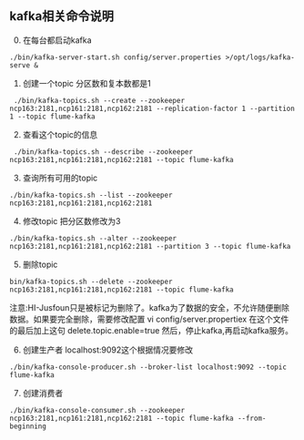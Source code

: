 
## kafka相关命令说明
0. 在每台都启动kafka
```
./bin/kafka-server-start.sh config/server.properties >/opt/logs/kafka-serve &
```

1. 创建一个topic 分区数和复本数都是1
```
 ./bin/kafka-topics.sh --create --zookeeper ncp163:2181,ncp161:2181,ncp162:2181 --replication-factor 1 --partition 1 --topic flume-kafka
```

2. 查看这个topic的信息
```
 ./bin/kafka-topics.sh --describe --zookeeper ncp163:2181,ncp161:2181,ncp162:2181 --topic flume-kafka
```

3. 查询所有可用的topic
```
./bin/kafka-topics.sh --list --zookeeper ncp163:2181,ncp161:2181,ncp162:2181
```

4. 修改topic 把分区数修改为3
```
./bin/kafka-topics.sh --alter --zookeeper ncp163:2181,ncp161:2181,ncp162:2181 --partition 3 --topic flume-kafka
```

5. 删除topic
```
bin/kafka-topics.sh --delete --zookeeper ncp163:2181,ncp161:2181,ncp162:2181 --topic flume-kafka
```
注意:HI-Jusfoun只是被标记为删除了。kafka为了数据的安全，不允许随便删除数据。如果要完全删除，需要修改配置
   vi config/server.propertiex 在这个文件的最后加上这句 delete.topic.enable=true
   然后，停止kafka,再启动kafka服务。

6. 创建生产者 localhost:9092这个根据情况要修改
 ```
./bin/kafka-console-producer.sh --broker-list localhost:9092 --topic flume-kafka

 ```
7. 创建消费者
```
./bin/kafka-console-consumer.sh --zookeeper ncp163:2181,ncp161:2181,ncp162:2181 --topic flume-kafka --from-beginning
```
